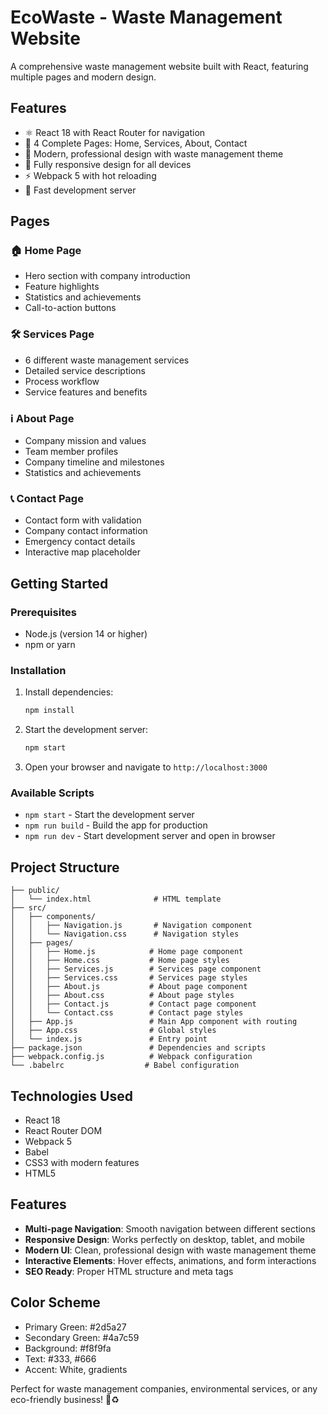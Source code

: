 # EcoWaste - Waste Management Website

A comprehensive waste management website built with React, featuring multiple pages and modern design.

## Features

- ⚛️ React 18 with React Router for navigation
- 🏢 4 Complete Pages: Home, Services, About, Contact
- 🎨 Modern, professional design with waste management theme
- 📱 Fully responsive design for all devices
- ⚡ Webpack 5 with hot reloading
- 🚀 Fast development server

## Pages

### 🏠 Home Page
- Hero section with company introduction
- Feature highlights
- Statistics and achievements
- Call-to-action buttons

### 🛠️ Services Page
- 6 different waste management services
- Detailed service descriptions
- Process workflow
- Service features and benefits

### ℹ️ About Page
- Company mission and values
- Team member profiles
- Company timeline and milestones
- Statistics and achievements

### 📞 Contact Page
- Contact form with validation
- Company contact information
- Emergency contact details
- Interactive map placeholder

## Getting Started

### Prerequisites

- Node.js (version 14 or higher)
- npm or yarn

### Installation

1. Install dependencies:
   ```bash
   npm install
   ```

2. Start the development server:
   ```bash
   npm start
   ```

3. Open your browser and navigate to `http://localhost:3000`

### Available Scripts

- `npm start` - Start the development server
- `npm run build` - Build the app for production
- `npm run dev` - Start development server and open in browser

## Project Structure

```
├── public/
│   └── index.html              # HTML template
├── src/
│   ├── components/
│   │   ├── Navigation.js       # Navigation component
│   │   └── Navigation.css      # Navigation styles
│   ├── pages/
│   │   ├── Home.js            # Home page component
│   │   ├── Home.css           # Home page styles
│   │   ├── Services.js        # Services page component
│   │   ├── Services.css       # Services page styles
│   │   ├── About.js           # About page component
│   │   ├── About.css          # About page styles
│   │   ├── Contact.js         # Contact page component
│   │   └── Contact.css        # Contact page styles
│   ├── App.js                 # Main App component with routing
│   ├── App.css                # Global styles
│   └── index.js               # Entry point
├── package.json               # Dependencies and scripts
├── webpack.config.js          # Webpack configuration
└── .babelrc                  # Babel configuration
```

## Technologies Used

- React 18
- React Router DOM
- Webpack 5
- Babel
- CSS3 with modern features
- HTML5

## Features

- **Multi-page Navigation**: Smooth navigation between different sections
- **Responsive Design**: Works perfectly on desktop, tablet, and mobile
- **Modern UI**: Clean, professional design with waste management theme
- **Interactive Elements**: Hover effects, animations, and form interactions
- **SEO Ready**: Proper HTML structure and meta tags

## Color Scheme

- Primary Green: #2d5a27
- Secondary Green: #4a7c59
- Background: #f8f9fa
- Text: #333, #666
- Accent: White, gradients

Perfect for waste management companies, environmental services, or any eco-friendly business! 🌱♻️
